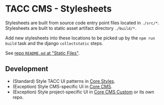 # TACC CMS - Stylesheets

Stylesheets are built from source code entry point files located in `./src/*`. Stylesheets are built to static asset artifact directory `./build/*`.

Add new stylesheets into these locations to be picked up by the `npm run build` task and the django `collectstatic` steps.

See [repo `README.md` at "Static Files"](/README.md#static-files).

## Development

- (Standard) Style TACC UI patterns in [Core Styles].
- (Exception) Style CMS-specific UI in [Core CMS].
- (Exception) Style project-specific UI in [Core CMS Custom] or its own repo.


<!-- Link Aliases -->

[Core CMS]: https://github.com/TACC/Core-CMS
[Core CMS Custom]: https://github.com/TACC/Core-CMS-Custom
[Core Styles]: https://github.com/TACC/Core-Styles
